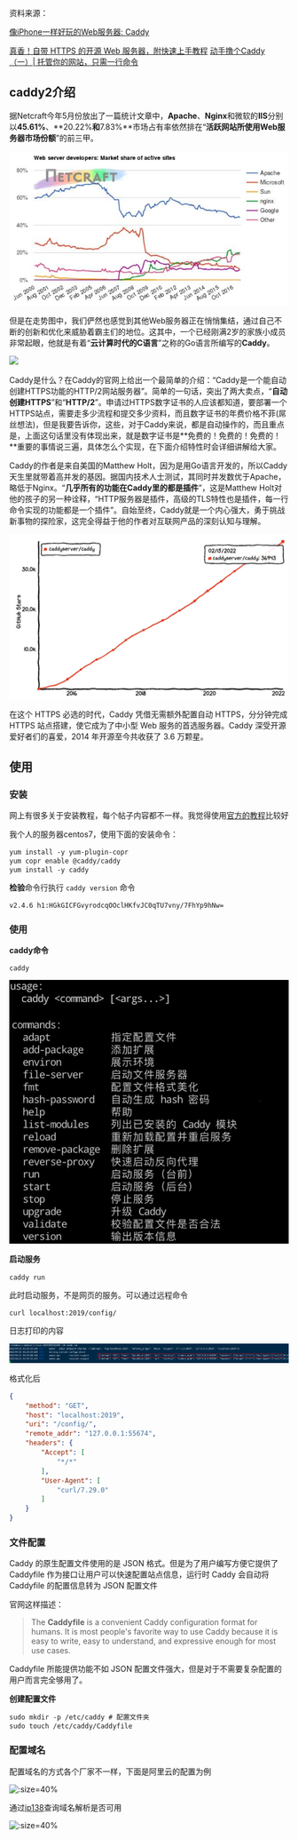资料来源：<br/>

[像iPhone一样好玩的Web服务器: Caddy](https://www.jianshu.com/p/85600cdc38d4)

[真香！自带 HTTPS 的开源 Web 服务器，附快速上手教程](https://www.toutiao.com/article/7064892846268006924/?tt_from=weixin&utm_campaign=client_share&wxshare_count=1%C3%97tamp=1646577448&app=news_article&utm_source=weixin&utm_medium=toutiao_android&use_new_style=1&req_id=202203062237270101581490430A99BE81&share_token=592cc100-113d-438b-9da7-fffac6f914e9&group_id=7064892846268006924)
[动手撸个Caddy（一）| 托管你的网站，只需一行命令](https://www.flysnow.org/2021/06/28/caddy-in-action-getting-started.html)

## caddy2介绍

据Netcraft今年5月份放出了一篇统计文章中，**Apache**、**Nginx**和微软的**IIS**分别以**45.61%**、**20.22%**和**7.83%**市场占有率依然排在“**活跃网站所使用Web服务器市场份额**”的前三甲。

![](large/e6c9d24ely1h1h5h2608oj20hf09mdgk.jpg)

但是在走势图中，我们俨然也感觉到其他Web服务器正在悄悄集结，通过自己不断的创新和优化来威胁着霸主们的地位。这其中，一个已经刚满2岁的家族小成员非常起眼，他就是有着“**云计算时代的C语言**”之称的Go语言所编写的**Caddy**。

![](https://tva1.sinaimg.cn/large/e6c9d24ely1h1h669gqbvj208c03oglo.jpg)

Caddy是什么？在Caddy的官网上给出一个最简单的介绍：“Caddy是一个能自动创建HTTPS功能的HTTP/2网站服务器”。简单的一句话，突出了两大卖点，“**自动创建HTTPS**”和“**HTTP/2**”。申请过HTTPS数字证书的人应该都知道，要部署一个HTTPS站点，需要走多少流程和提交多少资料，而且数字证书的年费价格不菲(屌丝想法)，但是我要告诉你，这些，对于Caddy来说，都是自动操作的，而且重点是，上面这句话里没有体现出来，就是数字证书是**免费的！免费的！免费的！**重要的事情说三遍，具体怎么个实现，在下面介绍特性时会详细讲解给大家。

Caddy的作者是来自美国的Matthew Holt，因为是用Go语言开发的，所以Caddy天生里就带着高并发的基因。据国内技术人士测试，其同时并发数优于Apache，略低于Nginx。“**几乎所有的功能在Caddy里的都是插件**”，这是Matthew Holt对他的孩子的另一种诠释，“HTTP服务器是插件，高级的TLS特性也是插件，每一行命令实现的功能都是一个插件”。自始至终，Caddy就是一个内心强大，勇于挑战新事物的探险家，这完全得益于他的作者对互联网产品的深刻认知与理解。

![](large/e6c9d24ely1h1h5hxz6ccj216i0p075w.jpg ':size=50%')

在这个 HTTPS 必选的时代，Caddy 凭借无需额外配置自动 HTTPS，分分钟完成 HTTPS 站点搭建，使它成为了中小型 Web 服务的首选服务器。Caddy 深受开源爱好者们的喜爱，2014 年开源至今共收获了 3.6 万颗星。

## 使用

### 安装

网上有很多关于安装教程，每个帖子内容都不一样。我觉得使用[官方的教程](https://caddyserver.com/docs/install)比较好

我个人的服务器centos7，使用下面的安装命令：

~~~~shell
yum install -y yum-plugin-copr
yum copr enable @caddy/caddy
yum install -y caddy
~~~~

**检验**命令行执行 `caddy version` 命令

~~~~shell
v2.4.6 h1:HGkGICFGvyrodcqOOclHKfvJC0qTU7vny/7FhYp9hNw=
~~~~



### 使用

**caddy命令**

~~~~shell
caddy
~~~~

![](large/e6c9d24ely1h1h6effjcxj20mo0lcgno.jpg)

**启动服务**

`caddy run`

此时启动服务，不是网页的服务。可以通过远程命令

~~~~shell
curl localhost:2019/config/
~~~~

日志打印的内容

![](large/e6c9d24ely1h1h6nfruzqj22fa062aed.jpg)

格式化后

~~~~json
{
	"method": "GET",
	"host": "localhost:2019",
	"uri": "/config/",
	"remote_addr": "127.0.0.1:55674",
	"headers": {
		"Accept": [
			"*/*"
		],
		"User-Agent": [
			"curl/7.29.0"
		]
	}
}
~~~~

### 文件配置

Caddy 的原生配置文件使用的是 JSON 格式。但是为了用户编写方便它提供了 Caddyfile 作为接口让用户可以快速配置站点信息，运行时 Caddy 会自动将 Caddyfile 的配置信息转为 JSON 配置文件

官网这样描述：

> The **Caddyfile** is a convenient Caddy configuration format for humans. It is most people's favorite way to use Caddy because it is easy to write, easy to understand, and expressive enough for most use cases.

Caddyfile 所能提供功能不如 JSON 配置文件强大，但是对于不需要复杂配置的用户而言完全够用了。

**创建配置文件**

~~~~shell
sudo mkdir -p /etc/caddy # 配置文件夹
sudo touch /etc/caddy/Caddyfile
~~~~





### 配置域名

配置域名的方式各个厂家不一样，下面是阿里云的配置为例

![](https://tva1.sinaimg.cn/large/e6c9d24ely1h1h6wnld5oj20hw0wc3zb.jpg ':size=40%')

通过[ip138](https://ip138.com/)查询域名解析是否可用

![](https://tva1.sinaimg.cn/large/e6c9d24ely1h1h76cb9bqj20ua0rudj4.jpg ':size=40%')

